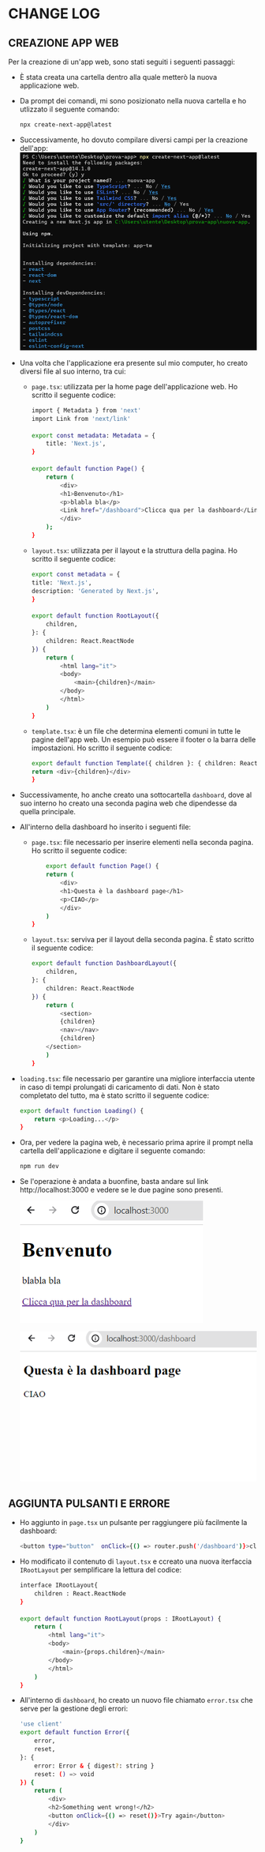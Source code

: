 # CHANGE LOG
## CREAZIONE APP WEB
Per la creazione di un'app web, sono stati seguiti i seguenti passaggi:
- È stata creata una cartella dentro alla quale metterò la nuova applicazione web.
- Da prompt dei comandi, mi sono posizionato nella nuova cartella e ho utlizzato il seguente comando:

    ```sh
    npx create-next-app@latest
    ```
- Successivamente, ho dovuto compilare diversi campi per la creazione dell'app:
![prompt1](1.png)
- Una volta che l'applicazione era presente sul mio computer, ho creato diversi file al suo interno, tra cui:
    - `page.tsx`: utilizzata per la home page dell'applicazione web. Ho scritto il seguente codice:
        ```sh
        import { Metadata } from 'next'
        import Link from 'next/link'

        export const metadata: Metadata = {
            title: 'Next.js',
        }

        export default function Page() {
            return (
                <div>
                <h1>Benvenuto</h1>
                <p>blabla bla</p>
                <Link href="/dashboard">Clicca qua per la dashboard</Link>
                </div>
            );
        }
        ```
    - `layout.tsx`: utilizzata per il layout e la struttura della pagina. Ho scritto il seguente codice:
        ```sh
        export const metadata = {
        title: 'Next.js',
        description: 'Generated by Next.js',
        }

        export default function RootLayout({
            children,
        }: {
            children: React.ReactNode
        }) {
            return (
                <html lang="it">
                <body>
                    <main>{children}</main>
                </body>
                </html>
            )
        }
        ```
    - `template.tsx`: è un file che determina elementi comuni in tutte le pagine dell'app web. Un esempio può essere il footer o la barra delle impostazioni. Ho scritto il seguente codice:

        ```sh
        export default function Template({ children }: { children: React.ReactNode }) {
        return <div>{children}</div>
        }
        ```
- Successivamente, ho anche creato una sottocartella `dashboard`, dove al suo interno ho creato una seconda pagina web che dipendesse da quella principale.
- All'interno della dashboard ho inserito i seguenti file:
    - `page.tsx`: file necessario per inserire elementi nella seconda pagina. Ho scritto il seguente codice:

        ```sh
            export default function Page() {
            return (
                <div>
                <h1>Questa è la dashboard page</h1>
                <p>CIAO</p>  
                </div>        
            )
        }
        ```
    - `layout.tsx`: serviva per il layout della seconda pagina. È stato scritto il seguente codice:
        ```sh
        export default function DashboardLayout({
            children,
        }: {
            children: React.ReactNode
        }) {
            return (
                <section>
                {children}
                <nav></nav>        
                {children}
            </section>
            )
        }
        ```
- `loading.tsx`: file necessario per garantire una migliore interfaccia utente in caso di tempi prolungati di caricamento di dati. Non è stato completato del tutto, ma è stato scritto il seguente codice:
    ```sh
    export default function Loading() {
        return <p>Loading...</p>
    }
    ```
- Ora, per vedere la pagina web, è necessario prima aprire il prompt nella cartella dell'applicazione e digitare il seguente comando:
    ```sh
    npm run dev
    ```
- Se l'operazione è andata a buonfine, basta andare sul link http://localhost:3000 e vedere se le due pagine sono presenti.

    ![2web](2.png)

    ![3web](3.png)

## AGGIUNTA PULSANTI E ERRORE
- Ho aggiunto in `page.tsx` un pulsante per raggiungere più facilmente la dashboard:
    ```sh
    <button type="button"  onClick={() => router.push('/dashboard')}>clicca per dashboard</button>
    ```
- Ho modificato il contenuto di `layout.tsx` e ccreato una nuova iterfaccia `IRootLayout` per semplificare la lettura del codice:

    ```sh
    interface IRootLayout{
        children : React.ReactNode
    }

    export default function RootLayout(props : IRootLayout) {
        return (
            <html lang="it">
            <body>
                <main>{props.children}</main>
            </body>
            </html>
        )
    }
    ```
- All'interno di `dashboard`, ho creato un nuovo file chiamato `error.tsx` che serve per la gestione degli errori:
    ```sh
    'use client'
    export default function Error({
        error,
        reset,
    }: {
        error: Error & { digest?: string }
        reset: () => void
    }) {
        return (
            <div>
            <h2>Something went wrong!</h2>
            <button onClick={() => reset()}>Try again</button>
            </div>
        )
    }
    ```